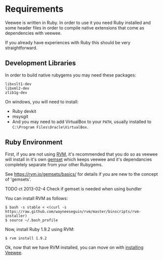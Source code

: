 # Requirements

Veewee is written in Ruby. In order to use it you need Ruby installed and some header files
in order to compile native extensions that come as dependencies with veewee.

If you already have experiences with Ruby this should be very straightforward.

## Development Libraries

In order to build native rubygems you may need these packages:

    libxslt1-dev
    libxml2-dev
    zlib1g-dev

On windows, you will need to install:

- Ruby devkit
- msysgit
- And you may need to add VirtualBox to your `PATH`, usually installed to `C:\Program Files\Oracle\VirtualBox`.


## Ruby Environment

First, if you are not using [RVM](https://rvm.io/), it's recommended that you do so
as veewee will install in it's own [gemset](https://rvm.io/gemsets/basics/) which keeps veewee and it's dependancies
completely separate from your other Rubygems.

See https://rvm.io/gemsets/basics/ for details if you are new to the concept of 'gemsets'.

TODO ct 2013-02-4 Check if gemset is needed when using bundler

You can install RVM as follows:

    $ bash -s stable < <(curl -s https://raw.github.com/wayneeseguin/rvm/master/binscripts/rvm-installer)
    $ source ~/.bash_profile

Now, install Ruby 1.9.2 using RVM:

    $ rvm install 1.9.2

Ok, now that we have RVM installed, you can move on with [installing Veewee](installation.md).
